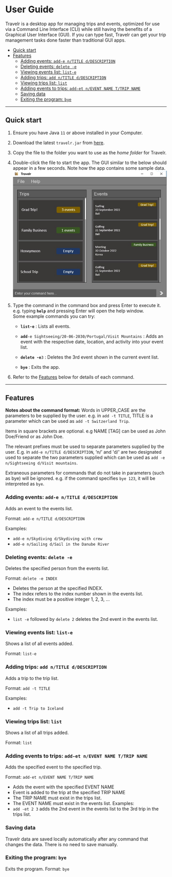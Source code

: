 # User Guide
Travelr is a desktop app for managing trips and events, optimized for use via a Command Line Interface (CLI) while still having the benefits of a Graphical User Interface (GUI). If you can type fast, Travelr can get your trip management tasks done faster than traditional GUI apps.

- [Quick start](#quick-start)
- [Features](#features)
  * [Adding events: `add-e n/TITLE d/DESCRIPTION`](#adding-events-add-e-ntitle-ddescription)
  * [Deleting events: `delete -e`](#deleting-events-delete--e)
  * [Viewing events list: `list-e`](#viewing-events-list-list-e)
  * [Adding trips: `add n/TITLE d/DESCRIPTION`](#adding-trips-add-ntitle-ddescription)
  * [Viewing trips list: `list`](#viewing-trips-list-list)
  * [Adding events to trips: `add-et n/EVENT NAME T/TRIP NAME`](#adding-events-to-trips-add-et-nevent-name-ttrip-name)
  * [Saving data](#saving-data)
  * [Exiting the program: `bye`](#exiting-the-program-bye)

--------------------------------------------------------------------------------------------------------------------

## Quick start

1. Ensure you have Java `11` or above installed in your Computer.
2. Download the latest `travelr.jar` from [here](https://github.com/AY2223S1-CS2103T-W17-1/tp/releases).
3. Copy the file to the folder you want to use as the _home folder_ for Travelr.
4. Double-click the file to start the app. The GUI similar to the below should appear in a few seconds. Note how the app contains some sample data.<br>
   ![Ui](images/Ui.png)
5. Type the command in the command box and press Enter to execute it. e.g. typing **`help`** and pressing Enter will open the help window.<br>
   Some example commands you can try:

   * **`list-e`** : Lists all events.

   * **`add`**`-e Sightseeing/20-06-2030/Portugal/Visit Mountains` : Adds an event with the respective date, location, and activity into your event list.

   * **`delete -e`**`3` : Deletes the 3rd event shown in the current event list.

   * **`bye`** : Exits the app.
6. Refer to the [Features](#features) below for details of each command.

--------------------------------------------------------------------------------------------------------------------

## Features
**Notes about the command format:**
Words in UPPER_CASE are the parameters to be supplied by the user.
e.g. in `add -t TITLE`, TITLE is a parameter which can be used as `add -t Switzerland Trip`.

Items in square brackets are optional.
e.g NAME [TAG] can be used as John Doe/Friend or as John Doe.

The relevant prefixes must be used to separate parameters supplied by the user.
E.g. in `add-e n/TITLE d/DESCRIPTION`, ‘n/’  and 'd/' are two designated used to separate the two parameters supplied which can be used as `add -e n/Sightseeing d/Visit mountains`.

Extraneous parameters for commands that do not take in parameters (such as bye) will be ignored.
e.g. if the command specifies `bye 123`, it will be interpreted as `bye`.

### Adding events: `add-e n/TITLE d/DESCRIPTION`
Adds an event to the events list.

Format: `add-e n/TITLE d/DESCRIPTION`

Examples:
- `add-e n/Skydiving d/Skydiving with crew`
- `add-e n/Sailing d/Sail in the Danube River`

### Deleting events: `delete -e`
Deletes the specified person from the events list.

Format: `delete -e INDEX`
- Deletes the person at the specified INDEX.
- The index refers to the index number shown in the events list.
- The index must be a positive integer 1, 2, 3, …

Examples:
- `list -e` followed by `delete 2` deletes the 2nd event in the events list.

### Viewing events list: `list-e`
Shows a list of all events added.

Format: `list-e`

### Adding trips: `add n/TITLE d/DESCRIPTION`
Adds a trip to the trip list.

Format: `add -t TITLE`

Examples:
- `add -t Trip to Iceland`

### Viewing trips list: `list`
Shows a list of all trips added.

Format: `list`

### Adding events to trips: `add-et n/EVENT NAME T/TRIP NAME`
Adds the specified event to the specified trip.

Format: `add-et n/EVENT NAME T/TRIP NAME`
- Adds the event with the specified EVENT NAME
- Event is added to the trip at the specified TRIP NAME
- The TRIP NAME must exist in the trips list.
- The EVENT NAME must exist in the events list.
Examples:
- `add -et 2 3` adds the 2nd event in the events list to the 3rd trip in the trips list.

### Saving data
Travelr data are saved locally automatically after any command that changes the data. There is no need to save manually.

### Exiting the program: `bye`
Exits the program.
Format: `bye`

